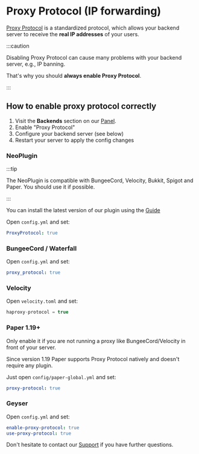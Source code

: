 # Proxy Protocol (IP forwarding)

[Proxy Protocol](https://www.haproxy.org/download/1.8/doc/proxy-protocol.txt) is a standardized protocol,
which allows your backend server to receive the **real IP addresses** of your users.

:::caution

Disabling Proxy Protocol can cause many problems with your backend server, e.g., IP banning.

That's why you should **always enable Proxy Protocol**.

:::

## How to enable proxy protocol correctly

1. Visit the **Backends** section on our [Panel](https://panel.neoprotect.net).
2. Enable "Proxy Protocol"
3. Configure your backend server (see below)
4. Restart your server to apply the config changes

### NeoPlugin

:::tip

The NeoPlugin is compatible with BungeeCord, Velocity, Bukkit, Spigot and Paper. You should use it if possible.

:::

You can install the latest version of our plugin using the [Guide](../features/neoplugin.md#install-instructions)

Open `config.yml` and set:

```yaml
ProxyProtocol: true
```

### BungeeCord / Waterfall

Open `config.yml` and set:

```yaml
proxy_protocol: true
```

### Velocity

Open `velocity.toml` and set:

```js
haproxy-protocol = true
```

### Paper 1.19+

Only enable it if you are not running a proxy like BungeeCord/Velocity in front of your server.

Since version 1.19 Paper supports Proxy Protocol natively and doesn't require any plugin.

Just open `config/paper-global.yml` and set:

```yaml
proxy-protocol: true
```

### Geyser

Open `config.yml` and set:

```yaml
enable-proxy-protocol: true
use-proxy-protocol: true
```

Don't hesitate to contact our [Support](../support.md) if you have further questions.